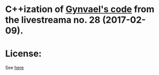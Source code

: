# C++ization of [Gynvael's code][1] from the livestreama no. 28 (2017-02-09).

# License:
See [here][2]

[1]: https://github.com/gynvael/stream/tree/master/028-monaliza-genetycznie
[2]: LICENSE.md

